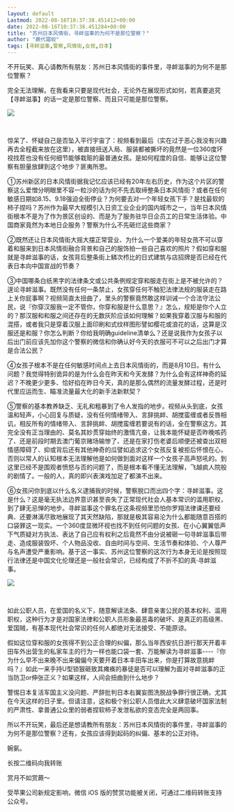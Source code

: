 ```yaml
---
layout: default
Lastmod: 2022-08-16T10:37:38.451412+00:00
date: 2022-08-16T10:37:38.451284+00:00
title: "苏州日本风情街，寻衅滋事的为何不是那位警察？"
author: "蕨代霜蛟"
tags: [寻衅滋事,警察,风情街,女孩,日本]
---
```


不开玩笑、真心请教所有朋友：苏州日本风情街的事件里，寻衅滋事的为何不是那位警察？

完全无法理解。在我看来只要是现代社会，无论外在展现形式如何，若真要追究【寻衅滋事】的话一定是那位警察、而且只可能是那位警察。

![](https://images.weserv.nl/?url=https%3A//mmbiz.qpic.cn/mmbiz_jpg/uOPhN96TXI1udd11h32yKRFwP96kGtCc2TGnicDStzFffKiaFzjuAhONXdF3JXbrcuzVTUNRIxG2ibZ0FPibS2X3xw/640%3Fwx_fmt%3Djpeg)

​

惊呆了、怀疑自己是否坠入平行宇宙了：视频看到最后（实在过于恶心我没有兴趣再去全程截来放在这里），被直接扭送入局、服装都被撕坏的竟然是一位360度环视找茬也没有任何细节能够栽赃的最普通女孩。是如何程度的自信、能够让这位警察有胆量放肆到这个地步？匪夷所思。

①苏州新区的日本风情街据我记忆应该已经有20年左右历史，作为这个片区的警察这么爱憎分明眼里不容一粒沙的话为何不先去取缔整条日本风情街？或者在任何敏感日期如8.15、9.18强迫全街停业？为何要去对一个年轻女孩下手？是找最软的柿子捏吗？苏州作为最早大规模引入日资工业企业的国内城市之一，当年日本风情街根本不是为了作为景区创设的、而是为了服务驻华日企员工的日常生活体验。中国商家竟然为本地日企服务？警察为什么不先砸烂这些商家？

②既然还让日本风情街大摇大摆正常营业、为什么一个爱美的年轻女孩不可以穿着和服来到日本风情街融合背景和自己的服饰拍一些自己喜欢的照片？假如穿和服就是寻衅滋事的话，女孩背后整条街上鳞次栉比的日式建筑与店招牌是否已经在代表日本向中国宣战的节奏？

③中国哪条白纸黑字的法律条文或公共条例规定穿和服走在街上是不被允许的？遑论寻衅滋事。既然没有任何一条禁止，女孩穿任何不触犯法律法规的服装走在路上关你屁事啊？视频简直太扭曲了，里头的警察竟然敢这样训诫一个合法守法公民，说『你穿汉服我一定不管你，你穿和服是什么意思？』怎么，规矩是你个人立的？那汉服和和服之间还存在的无数灰阶应该如何理解？如果我穿着汉服与和服的混搭，或者我只是穿着汉服上面印刷和式纹样图形譬如樱花或浪花的话，这算是汉服还是和服？你怎么判断？你给我明确guideline清单么？还是说我作为女孩子以后出门前应该先加你这个警察的微信和你确认好今天的衣服可不可以之后出门才算是合法公民？

④女孩子根本不是在任何敏感时间点上去日本风情街的，而是8月10日。有什么问题？我觉得特别诡异的是为什么会在昨天和今天发酵？为什么会有这样神奇的延迟？不晚更少更多、恰好掐在昨日今天，真的是那么偶然的流量发酵过程，还是时代里应运而生、瞄准流量最大化的新手法新默契？

⑤警察的基本教养缺乏、无礼和粗暴到了令人发指的地步。视频从头到底，女孩温和轻声，小心回复与质疑，没有任何情绪带入、言辞挑衅、胡搅蛮缠或者反唇相讥，相反所有的情绪带入、言辞挑衅、胡搅蛮缠若要说有的话，全在警察这方。其完全没有正当理由的、莫名其妙贯穿始终的激情亢奋，让我本能怀疑是否昨晚咳药了、还是前段时期去澳门葡京赌场输惨了、还是在家打伤老婆后顺便还被查出双相情感障碍了、抑或背后还有其他神奇的瓜譬如追求这个女孩反复被拒后怀恨在心，否则以常人的认知根本无法理解他是如何做到面对这样一个女孩子高声怒吼的。到这里已经不是围观者愤怒与否的问题了，而是根本看不懂无法理解，飞越疯人院般的剧情了。一般的人，真的即兴表演戏加足了都演不出来。

⑥女孩问你到底以什么名义逮捕我的时候，警察脱口而出四个字：寻衅滋事。这是什么？这是毫无执法边界意识甚至丧失了正常现代社会人基本常识的滥用职权，到了肆无忌惮的地步。寻衅滋事这个罪名在这条视频里恐怕你罗翔法律课还要经典、还要淋漓尽致地展现了其天然缺陷，那就是极其容易沦为什么都能随意百搭的口袋罪这一现实。一个360度显微环视也找不到任何问题的女孩、在小心翼翼低声下气质疑对方执法、表达了自己应有权利之后竟然不由分说被砸一句寻衅滋事后带走、造成服装毁坏、个人物品没收、自由时间与空间、生活节奏和体验、个人尊严与名声遭受严重影响。基于这一事实、苏州这位警察的这次行为本身无论是按照现行法律还是中国文化伦理还是一般社会常识，已经构成了不折不扣的真·寻衅滋事。

![](https://images.weserv.nl/?url=https%3A//mmbiz.qpic.cn/mmbiz_jpg/uOPhN96TXI1udd11h32yKRFwP96kGtCcG9s4wWnmZ2h1icvZiafAiasO3bnLanma4KQeCrrH6USnAOMNY8onSibgxQ/640%3Fwx_fmt%3Djpeg)

​

如此公职人员，在爱国的名义下，随意解读法条、肆意亲害公民的基本权利、滥用职权，这种行为才是对国家法律和公职人员形象最恶毒的破坏、是真正的高级黑、爱国贼，有基本现代社会常识的任何人都绝对无法接受、不能原谅。

假如这位穿和服的女孩得不到公正合理的纠偏，那么当年西安抗日游行那天开着丰田车外出营生的私家车主的行为一样也能口袋一套、万能解读为寻衅滋事----『你为什么早不出来晚不出来偏偏今天要开着日本丰田车出来，你是打算故意挑衅吗？』如此一来手持U型锁狠砸致其瘫痪的暴徒是否可以理解为面对寻衅滋事的正当防卫or伸张正义？如果这样，人间会扭曲到什么地步？

警惕日本复活军国主义没问题、严辞批判日本右翼妄图洗脱战争罪行很正确，尤其在今天这样的日子里。但请注意，这和极个别公职人员借此大义肆意破坏国家法制的严肃性、拿普通公众里的弱者捏软柿子发泄私欲的变态完全是两回事。

所以不开玩笑，最后还是想请教所有朋友：苏州日本风情街的事件里，寻衅滋事的为何不是那位警察？还有，女孩应该得到起码的纠偏、基本的公正对待。

婉氨。

长按二维码向我转账

赏月不如赏蕨～

受苹果公司新规定影响，微信 iOS 版的赞赏功能被关闭，可通过二维码转账支持公众号。

